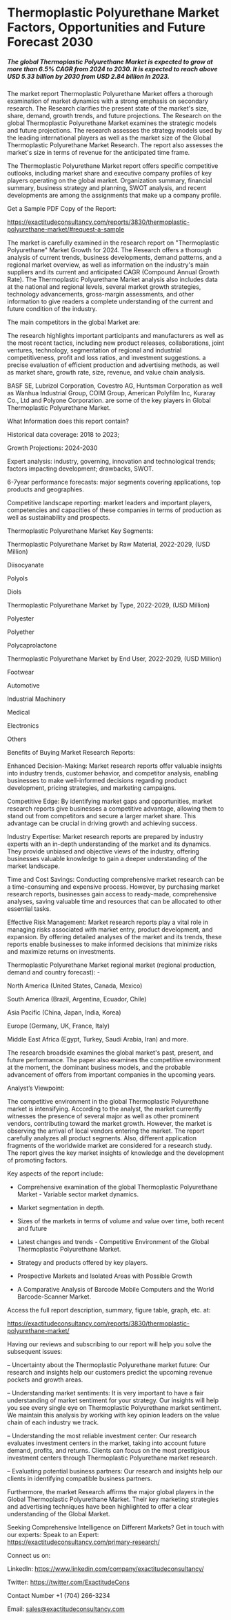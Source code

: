# Thermoplastic Polyurethane Market Factors, Opportunities and Future Forecast 2030

##### The global Thermoplastic Polyurethane Market is expected to grow at more than 6.5% CAGR from 2024 to 2030. It is expected to reach above USD 5.33 billion by 2030 from USD 2.84 billion in 2023.

The market report Thermoplastic Polyurethane Market offers a thorough examination of market dynamics with a strong emphasis on secondary research. The Research clarifies the present state of the market's size, share, demand, growth trends, and future projections. The Research on the global Thermoplastic Polyurethane Market examines the strategic models and future projections. The research assesses the strategy models used by the leading international players as well as the market size of the Global Thermoplastic Polyurethane Market Research. The report also assesses the market's size in terms of revenue for the anticipated time frame.

The Thermoplastic Polyurethane Market report offers specific competitive outlooks, including market share and executive company profiles of key players operating on the global market. Organization summary, financial summary, business strategy and planning, SWOT analysis, and recent developments are among the assignments that make up a company profile.

Get a Sample PDF Copy of the Report:

https://exactitudeconsultancy.com/reports/3830/thermoplastic-polyurethane-market/#request-a-sample

The market is carefully examined in the research report on "Thermoplastic Polyurethane" Market Growth for 2024. The Research offers a thorough analysis of current trends, business developments, demand patterns, and a regional market overview, as well as information on the industry's main suppliers and its current and anticipated CAGR (Compound Annual Growth Rate). The Thermoplastic Polyurethane Market analysis also includes data at the national and regional levels, several market growth strategies, technology advancements, gross-margin assessments, and other information to give readers a complete understanding of the current and future condition of the industry.

The main competitors in the global Market are:

The research highlights important participants and manufacturers as well as the most recent tactics, including new product releases, collaborations, joint ventures, technology, segmentation of regional and industrial competitiveness, profit and loss ratios, and investment suggestions. a precise evaluation of efficient production and advertising methods, as well as market share, growth rate, size, revenue, and value chain analysis.

BASF SE, Lubrizol Corporation, Covestro AG, Huntsman Corporation as well as Wanhua Industrial Group, COIM Group, American Polyfilm Inc, Kuraray Co., Ltd and Polyone Corporation. are some of the key players in Global Thermoplastic Polyurethane Market.

What Information does this report contain? 

Historical data coverage: 2018 to 2023;

Growth Projections: 2024-2030

Expert analysis: industry, governing, innovation and technological trends; factors impacting development; drawbacks, SWOT. 

6-7year performance forecasts: major segments covering applications, top products and geographies. 

Competitive landscape reporting: market leaders and important players, competencies and capacities of these companies in terms of production as well as sustainability and prospects.

Thermoplastic Polyurethane Market Key Segments:

Thermoplastic Polyurethane Market by Raw Material, 2022-2029, (USD Million)

Diisocyanate

Polyols

Diols

Thermoplastic Polyurethane Market by Type, 2022-2029, (USD Million)

Polyester

Polyether

Polycaprolactone

Thermoplastic Polyurethane Market by End User, 2022-2029, (USD Million)

Footwear

Automotive

Industrial Machinery

Medical

Electronics

Others

Benefits of Buying Market Research Reports:

Enhanced Decision-Making: Market research reports offer valuable insights into industry trends, customer behavior, and competitor analysis, enabling businesses to make well-informed decisions regarding product development, pricing strategies, and marketing campaigns.

Competitive Edge: By identifying market gaps and opportunities, market research reports give businesses a competitive advantage, allowing them to stand out from competitors and secure a larger market share. This advantage can be crucial in driving growth and achieving success.

Industry Expertise: Market research reports are prepared by industry experts with an in-depth understanding of the market and its dynamics. They provide unbiased and objective views of the industry, offering businesses valuable knowledge to gain a deeper understanding of the market landscape.

Time and Cost Savings: Conducting comprehensive market research can be a time-consuming and expensive process. However, by purchasing market research reports, businesses gain access to ready-made, comprehensive analyses, saving valuable time and resources that can be allocated to other essential tasks.

Effective Risk Management: Market research reports play a vital role in managing risks associated with market entry, product development, and expansion. By offering detailed analyses of the market and its trends, these reports enable businesses to make informed decisions that minimize risks and maximize returns on investments.

Thermoplastic Polyurethane Market regional market (regional production, demand and country forecast): -

North America (United States, Canada, Mexico)

South America (Brazil, Argentina, Ecuador, Chile)

Asia Pacific (China, Japan, India, Korea)

Europe (Germany, UK, France, Italy)

Middle East Africa (Egypt, Turkey, Saudi Arabia, Iran) and more.

The research broadside examines the global market's past, present, and future performance. The paper also examines the competitive environment at the moment, the dominant business models, and the probable advancement of offers from important companies in the upcoming years.

Analyst’s Viewpoint:

The competitive environment in the global Thermoplastic Polyurethane market is intensifying. According to the analyst, the market currently witnesses the presence of several major as well as other prominent vendors, contributing toward the market growth. However, the market is observing the arrival of local vendors entering the market. The report carefully analyzes all product segments. Also, different application fragments of the worldwide market are considered for a research study. The report gives the key market insights of knowledge and the development of promoting factors.

Key aspects of the report include:

- Comprehensive examination of the global Thermoplastic Polyurethane Market - Variable sector market dynamics.

- Market segmentation in depth.

- Sizes of the markets in terms of volume and value over time, both recent and future

- Latest changes and trends - Competitive Environment of the Global Thermoplastic Polyurethane Market.

- Strategy and products offered by key players.

- Prospective Markets and Isolated Areas with Possible Growth

- A Comparative Analysis of Barcode Mobile Computers and the World Barcode-Scanner Market.

Access the full report description, summary, figure table, graph, etc. at:

https://exactitudeconsultancy.com/reports/3830/thermoplastic-polyurethane-market/

Having our reviews and subscribing to our report will help you solve the subsequent issues:

– Uncertainty about the Thermoplastic Polyurethane market future: Our research and insights help our customers predict the upcoming revenue pockets and growth areas.

– Understanding market sentiments: It is very important to have a fair understanding of market sentiment for your strategy. Our insights will help you see every single eye on Thermoplastic Polyurethane market sentiment. We maintain this analysis by working with key opinion leaders on the value chain of each industry we track.

– Understanding the most reliable investment center: Our research evaluates investment centers in the market, taking into account future demand, profits, and returns. Clients can focus on the most prestigious investment centers through Thermoplastic Polyurethane market research.

– Evaluating potential business partners: Our research and insights help our clients in identifying compatible business partners.

Furthermore, the market Research affirms the major global players in the Global Thermoplastic Polyurethane Market. Their key marketing strategies and advertising techniques have been highlighted to offer a clear understanding of the Global Market.

Seeking Comprehensive Intelligence on Different Markets? Get in touch with our experts: Speak to an Expert: https://exactitudeconsultancy.com/primary-research/

Connect us on:

LinkedIn: https://www.linkedin.com/company/exactitudeconsultancy/

Twitter: https://twitter.com/ExactitudeCons

Contact Number +1 (704) 266-3234

Email: sales@exactitudeconsultancy.com
